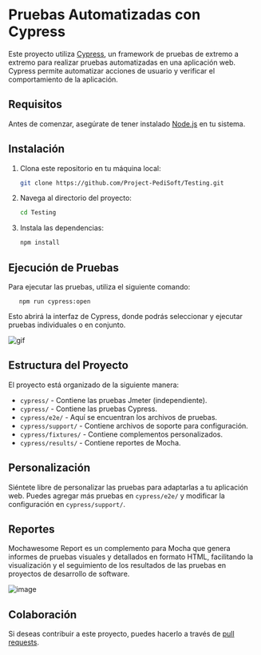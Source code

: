 # Pruebas Automatizadas con Cypress

Este proyecto utiliza [Cypress](https://www.cypress.io/), un framework de pruebas de extremo a extremo para realizar pruebas automatizadas en una aplicación web. Cypress permite automatizar acciones de usuario y verificar el comportamiento de la aplicación.

## Requisitos

Antes de comenzar, asegúrate de tener instalado [Node.js](https://nodejs.org/) en tu sistema.

## Instalación

1. Clona este repositorio en tu máquina local:

   ```bash
   git clone https://github.com/Project-PediSoft/Testing.git


2. Navega al directorio del proyecto:
   ```bash
   cd Testing

3. Instala las dependencias:
   ```bash
   npm install

## Ejecución de Pruebas

Para ejecutar las pruebas, utiliza el siguiente comando:
        
       npm run cypress:open


Esto abrirá la interfaz de Cypress, donde podrás seleccionar y ejecutar pruebas individuales o en conjunto.

![gif](https://github.com/Project-PediSoft/Testing/assets/75964273/f23a5120-d70c-473f-a2c2-4db016713f73)


## Estructura del Proyecto

El proyecto está organizado de la siguiente manera:

- `cypress/` - Contiene las pruebas Jmeter (independiente).
- `cypress/` - Contiene las pruebas Cypress.
- `cypress/e2e/` - Aquí se encuentran los archivos de pruebas.
- `cypress/support/` - Contiene archivos de soporte para configuración.
- `cypress/fixtures/` - Contiene complementos personalizados.
- `cypress/results/` - Contiene reportes de Mocha.

## Personalización

Siéntete libre de personalizar las pruebas para adaptarlas a tu aplicación web. Puedes agregar más pruebas en `cypress/e2e/` y modificar la configuración en `cypress/support/`.

## Reportes
Mochawesome Report es un complemento para Mocha que genera informes de pruebas visuales y detallados en formato HTML, facilitando la visualización y el seguimiento de los resultados de las pruebas en proyectos de desarrollo de software.

![image](https://github.com/Project-PediSoft/Testing/assets/75964273/4299b74c-df7c-43d1-9d9c-176930b75aa6)


## Colaboración

Si deseas contribuir a este proyecto, puedes hacerlo a través de [pull requests](https://github.com/Project-PediSoft/Testing/pulls).

